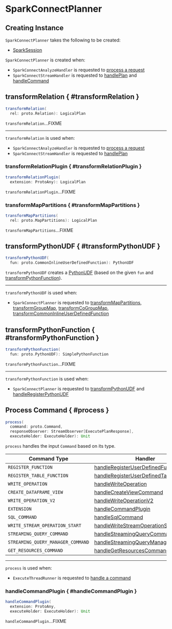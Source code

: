# SparkConnectPlanner

## Creating Instance

`SparkConnectPlanner` takes the following to be created:

* <span id="session"> [SparkSession](../SparkSession.md)

`SparkConnectPlanner` is created when:

* `SparkConnectAnalyzeHandler` is requested to [process a request](SparkConnectAnalyzeHandler.md#process)
* `SparkConnectStreamHandler` is requested to [handlePlan](SparkConnectStreamHandler.md#handlePlan) and [handleCommand](SparkConnectStreamHandler.md#handleCommand)

## transformRelation { #transformRelation }

```scala
transformRelation(
  rel: proto.Relation): LogicalPlan
```

`transformRelation`...FIXME

---

`transformRelation` is used when:

* `SparkConnectAnalyzeHandler` is requested to [process a request](SparkConnectAnalyzeHandler.md#process)
* `SparkConnectStreamHandler` is requested to [handlePlan](SparkConnectStreamHandler.md#handlePlan)

### transformRelationPlugin { #transformRelationPlugin }

```scala
transformRelationPlugin(
  extension: ProtoAny): LogicalPlan
```

`transformRelationPlugin`...FIXME

### transformMapPartitions { #transformMapPartitions }

```scala
transformMapPartitions(
  rel: proto.MapPartitions): LogicalPlan
```

`transformMapPartitions`...FIXME

## transformPythonUDF { #transformPythonUDF }

```scala
transformPythonUDF(
  fun: proto.CommonInlineUserDefinedFunction): PythonUDF
```

`transformPythonUDF` creates a [PythonUDF](../expressions/PythonUDF.md) (based on the given `fun` and [transformPythonFunction](#transformPythonFunction)).

---

`transformPythonUDF` is used when:

* `SparkConnectPlanner` is requested to [transformMapPartitions](#transformMapPartitions), [transformGroupMap](#transformGroupMap), [transformCoGroupMap](#transformCoGroupMap), [transformCommonInlineUserDefinedFunction](#transformCommonInlineUserDefinedFunction)

## transformPythonFunction { #transformPythonFunction }

```scala
transformPythonFunction(
  fun: proto.PythonUDF): SimplePythonFunction
```

`transformPythonFunction`...FIXME

---

`transformPythonFunction` is used when:

* `SparkConnectPlanner` is requested to [transformPythonUDF](#transformPythonUDF) and [handleRegisterPythonUDF](#handleRegisterPythonUDF)

## Process Command { #process }

```scala
process(
  command: proto.Command,
  responseObserver: StreamObserver[ExecutePlanResponse],
  executeHolder: ExecuteHolder): Unit
```

`process` handles the input `Command` based on its type.

Command Type | Handler
-|-
 `REGISTER_FUNCTION` | [handleRegisterUserDefinedFunction](#handleRegisterUserDefinedFunction)
 `REGISTER_TABLE_FUNCTION` | [handleRegisterUserDefinedTableFunction](#handleRegisterUserDefinedTableFunction)
 `WRITE_OPERATION` | [handleWriteOperation](#handleWriteOperation)
 `CREATE_DATAFRAME_VIEW` | [handleCreateViewCommand](#handleCreateViewCommand)
 `WRITE_OPERATION_V2` | [handleWriteOperationV2](#handleWriteOperationV2)
 `EXTENSION` | [handleCommandPlugin](#handleCommandPlugin)
 `SQL_COMMAND` | [handleSqlCommand](#handleSqlCommand)
 `WRITE_STREAM_OPERATION_START` | [handleWriteStreamOperationStart](#handleWriteStreamOperationStart)
 `STREAMING_QUERY_COMMAND` | [handleStreamingQueryCommand](#handleStreamingQueryCommand)
 `STREAMING_QUERY_MANAGER_COMMAND` | [handleStreamingQueryManagerCommand](#handleStreamingQueryManagerCommand)
 `GET_RESOURCES_COMMAND` | [handleGetResourcesCommand](#handleGetResourcesCommand)

---

`process` is used when:

* `ExecuteThreadRunner` is requested to [handle a command](ExecuteThreadRunner.md#handleCommand)

### handleCommandPlugin { #handleCommandPlugin }

```scala
handleCommandPlugin(
  extension: ProtoAny,
  executeHolder: ExecuteHolder): Unit
```

`handleCommandPlugin`...FIXME
